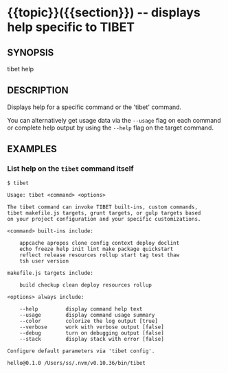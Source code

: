{{topic}}({{section}}) -- displays help specific to TIBET
=============================================

## SYNOPSIS

tibet help <topic>

## DESCRIPTION

Displays help for a specific command or the 'tibet' command.

You can alternatively get usage data via the `--usage` flag on each command
or complete help output by using the `--help` flag on the target command.

## EXAMPLES

### List help on the `tibet` command itself

    $ tibet

    Usage: tibet <command> <options>

    The tibet command can invoke TIBET built-ins, custom commands,
    tibet makefile.js targets, grunt targets, or gulp targets based
    on your project configuration and your specific customizations.

    <command> built-ins include:

        appcache apropos clone config context deploy doclint
        echo freeze help init lint make package quickstart
        reflect release resources rollup start tag test thaw
        tsh user version

    makefile.js targets include:

        build checkup clean deploy resources rollup

    <options> always include:

        --help         display command help text
        --usage        display command usage summary
        --color        colorize the log output [true]
        --verbose      work with verbose output [false]
        --debug        turn on debugging output [false]
        --stack        display stack with error [false]

    Configure default parameters via 'tibet config'.

    hello@0.1.0 /Users/ss/.nvm/v0.10.36/bin/tibet
